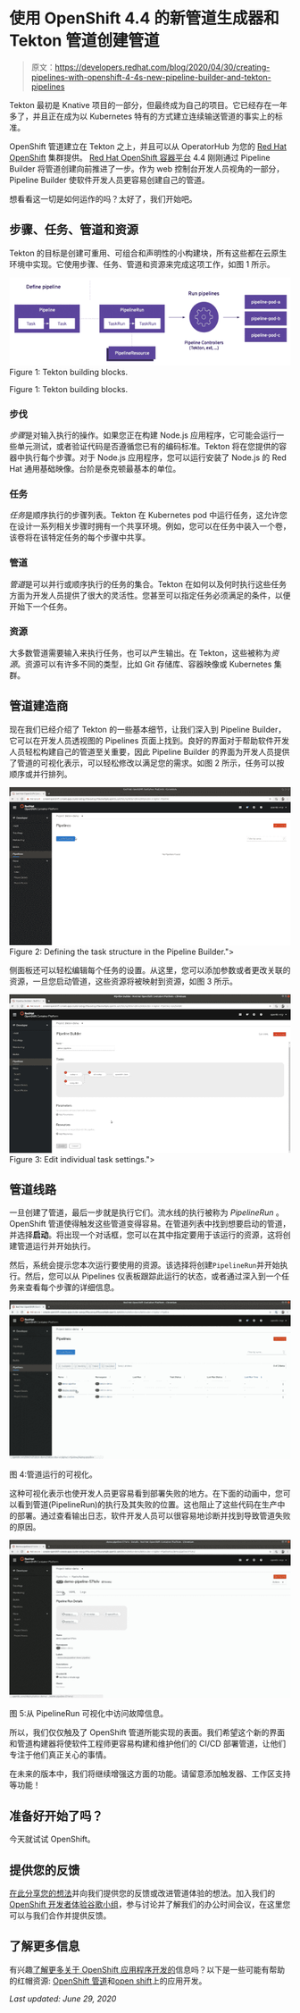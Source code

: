 # 使用 OpenShift 4.4 的新管道生成器和 Tekton 管道创建管道

> 原文：<https://developers.redhat.com/blog/2020/04/30/creating-pipelines-with-openshift-4-4s-new-pipeline-builder-and-tekton-pipelines>

Tekton 最初是 Knative 项目的一部分，但最终成为自己的项目。它已经存在一年多了，并且正在成为以 Kubernetes 特有的方式建立连续输送管道的事实上的标准。

OpenShift 管道建立在 Tekton 之上，并且可以从 OperatorHub 为您的 [Red Hat OpenShift](https://developers.redhat.com/openshift/) 集群提供。 [Red Hat OpenShift 容器平台](https://developers.redhat.com/products/openshift/overview) 4.4 刚刚通过 Pipeline Builder 将管道创建向前推进了一步。作为 web 控制台开发人员视角的一部分，Pipeline Builder 使软件开发人员更容易创建自己的管道。

想看看这一切是如何运作的吗？太好了，我们开始吧。

## 步骤、任务、管道和资源

Tekton 的目标是创建可重用、可组合和声明性的小构建块，所有这些都在云原生环境中实现。它使用步骤、任务、管道和资源来完成这项工作，如图 1 所示。

[![Diagram showing the building blocks for a Tekton Pipeline](img/fe44497fa6d397cec091e7ce5b4fe61f.png "F1-PipelinesArchitecture")](/sites/default/files/blog/2020/04/F1-PipelinesArchitecture.png)Figure 1: Tekton building blocks.

Figure 1: Tekton building blocks.

### 步伐

*步骤*是对输入执行的操作。如果您正在构建 Node.js 应用程序，它可能会运行一些单元测试，或者验证代码是否遵循您已有的编码标准。Tekton 将在您提供的容器中执行每个步骤。对于 Node.js 应用程序，您可以运行安装了 Node.js 的 Red Hat 通用基础映像。台阶是泰克顿最基本的单位。

### 任务

*任务*是顺序执行的步骤列表。Tekton 在 Kubernetes pod 中运行任务，这允许您在设计一系列相关步骤时拥有一个共享环境。例如，您可以在任务中装入一个卷，该卷将在该特定任务的每个步骤中共享。

### 管道

*管道*是可以并行或顺序执行的任务的集合。Tekton 在如何以及何时执行这些任务方面为开发人员提供了很大的灵活性。您甚至可以指定任务必须满足的条件，以便开始下一个任务。

### 资源

大多数管道需要输入来执行任务，也可以产生输出。在 Tekton，这些被称为*资源*。资源可以有许多不同的类型，比如 Git 存储库、容器映像或 Kubernetes 集群。

## 管道建造商

现在我们已经介绍了 Tekton 的一些基本细节，让我们深入到 Pipeline Builder，它可以在开发人员透视图的 Pipelines 页面上找到。良好的界面对于帮助软件开发人员轻松构建自己的管道至关重要，因此 Pipeline Builder 的界面为开发人员提供了管道的可视化表示，可以轻松修改以满足您的需求。如图 2 所示，任务可以按顺序或并行排列。

[![Animation showing how to define task structure](img/3608f8f2121b5ffccc83c1da5d36f305.png "F2")](/sites/default/files/blog/2020/04/F2.gif)Figure 2: Defining the task structure in the Pipeline Builder.">

侧面板还可以轻松编辑每个任务的设置。从这里，您可以添加参数或者更改关联的资源，一旦您启动管道，这些资源将被映射到资源，如图 3 所示。

[![animation showing how to edit individual task settings](img/40e2b4d7b21838e65a9347b95c0e6d26.png "F3")](/sites/default/files/blog/2020/04/F3.gif)Figure 3: Edit individual task settings.">

## 管道线路

一旦创建了管道，最后一步就是执行它们。流水线的执行被称为 *PipelineRun* 。OpenShift 管道使得触发这些管道变得容易。在管道列表中找到想要启动的管道，并选择**启动**。将出现一个对话框，您可以在其中指定要用于该运行的资源，这将创建管道运行并开始执行。

然后，系统会提示您本次运行要使用的资源。该选择将创建`PipelineRun`并开始执行。然后，您可以从 Pipelines 仪表板跟踪此运行的状态，或者通过深入到一个任务来查看每个步骤的详细信息。

![](img/3609da575b965e8148c191ae5bd64bb6.png)

图 4:管道运行的可视化。

这种可视化表示也使开发人员更容易看到部署失败的地方。在下面的动画中，您可以看到管道(PipelineRun)的执行及其失败的位置。这也阻止了这些代码在生产中的部署。通过查看输出日志，软件开发人员可以很容易地诊断并找到导致管道失败的原因。

![](img/4f722d905f64dfad806e97fec8fb6acd.png)

图 5:从 PipelineRun 可视化中访问故障信息。

所以，我们仅仅触及了 OpenShift 管道所能实现的表面。我们希望这个新的界面和管道构建器将使软件工程师更容易构建和维护他们的 CI/CD 部署管道，让他们专注于他们真正关心的事情。

在未来的版本中，我们将继续增强这方面的功能。请留意添加触发器、工作区支持等功能！

## 准备好开始了吗？

今天就试试 OpenShift。

## 提供您的反馈

[在此分享您的想法](https://forms.gle/6HArjszuqyE1xr3f8)并向我们提供您的反馈或改进管道体验的想法。加入我们的 [OpenShift 开发者体验谷歌小组](https://groups.google.com/forum/#!forum/openshift-dev-users)，参与讨论并了解我们的办公时间会议，在这里您可以与我们合作并提供反馈。

## 了解更多信息

有兴趣[了解更多关于 OpenShift 应用程序开发的](https://developers.redhat.com/blog/2020/04/30/whats-new-in-the-openshift-4-4-web-console-developer-experience/)信息吗？以下是一些可能有帮助的红帽资源: [OpenShift 管道](https://www.openshift.com/learn/topics/pipelines)和[open shift](https://developers.redhat.com/openshift)上的应用开发。

*Last updated: June 29, 2020*